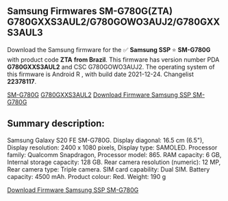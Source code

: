 <h2>Samsung Firmwares SM-G780G(ZTA) G780GXXS3AUL2/G780GOWO3AUJ2/G780GXXS3AUL3</h2>
Download the Samsung firmware for the ✅ <strong>Samsung SSP </strong> ⭐ <strong>SM-G780G</strong> with product code <strong>ZTA</strong> <strong> from Brazil</strong>. This firmware has version number PDA <strong>G780GXXS3AUL2</strong> and CSC G780GOWO3AUJ2. The operating system of this firmware is Android R , with build date 2021-12-24. Changelist <strong>22378117</strong>.

[SM-G780G](https://samfirm.shop/samsung/model/SM-G780G)
[G780GXXS3AUL2](https://samfirm.shop/samsung/pda/G780GXXS3AUL2)
[Download Firmware Samsung SSP SM-G780G](https://samfirm.shop/samsung/firmware/485473)
<h2>Summary description:</h2>
<p>Samsung Galaxy S20 FE SM-G780G. Display diagonal: 16.5 cm (6.5"), Display resolution: 2400 x 1080 pixels, Display type: SAMOLED. Processor family: Qualcomm Snapdragon, Processor model: 865. RAM capacity: 6 GB, Internal storage capacity: 128 GB. Rear camera resolution (numeric): 12 MP, Rear camera type: Triple camera. SIM card capability: Dual SIM. Battery capacity: 4500 mAh. Product colour: Red. Weight: 190 g</p>


[Download Firmware Samsung SSP SM-G780G](https://samfirm.shop/samsung/firmware/485473)
